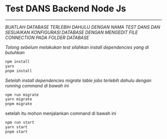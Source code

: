 # Test DANS Backend Node Js
****

_BUATLAH DATABASE TERLEBIH DAHULU DENGAN NAMA TEST DANS DAN SESUAIKAN KONFIGURASI DATABASE DENGAN MENGEDIT FILE CONNECTION PADA FOLDER DATABASE_

_Tolong sebelum melakukan test silahkan install dependencies yang di butuhkan_
```sh
npm install
yarn
pnpm install
```

_Setelah install dependencies migrate table jobs terlebih dahulu dengan running command di bawah ini_

```sh
npm run migrate
yarn migrate
pnpm migrate
```

setelah itu mohon menjalankan command di bawah ini

```sh
npm run start
yarn start
pnpm start
```
